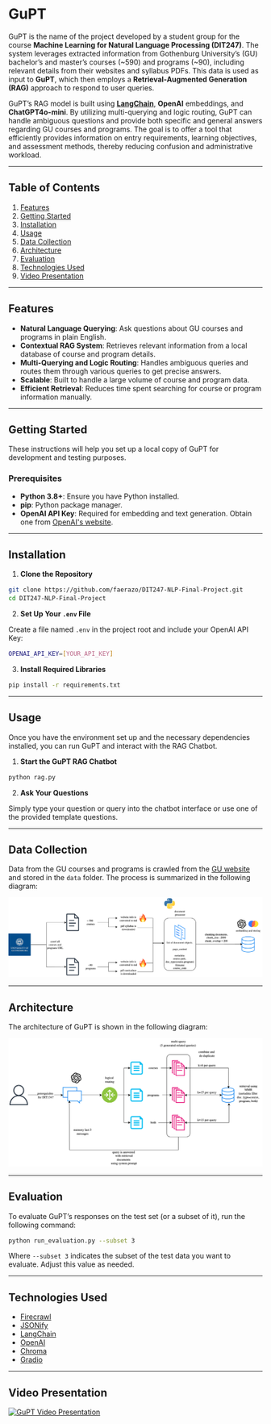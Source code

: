 # GuPT

GuPT is the name of the project developed by a student group for the course **Machine Learning for Natural Language Processing (DIT247)**. The system leverages extracted information from Gothenburg University’s (GU) bachelor’s and master’s courses (~590) and programs (~90), including relevant details from their websites and syllabus PDFs. This data is used as input to **GuPT**, which then employs a **Retrieval-Augmented Generation (RAG)** approach to respond to user queries. 

GuPT’s RAG model is built using **[LangChain](https://github.com/hwchase17/langchain)**, **OpenAI** embeddings, and **ChatGPT4o-mini**. By utilizing multi-querying and logic routing, GuPT can handle ambiguous questions and provide both specific and general answers regarding GU courses and programs. The goal is to offer a tool that efficiently provides information on entry requirements, learning objectives, and assessment methods, thereby reducing confusion and administrative workload.

---

## Table of Contents

1. [Features](#features)
2. [Getting Started](#getting-started)
3. [Installation](#installation)
4. [Usage](#usage)
5. [Data Collection](#data-collection)
6. [Architecture](#architecture)
7. [Evaluation](#evaluation)
8. [Technologies Used](#technologies-used)
9. [Video Presentation](#video-presentation)

---

## Features

- **Natural Language Querying**: Ask questions about GU courses and programs in plain English.
- **Contextual RAG System**: Retrieves relevant information from a local database of course and program details.
- **Multi-Querying and Logic Routing**: Handles ambiguous queries and routes them through various queries to get precise answers.
- **Scalable**: Built to handle a large volume of course and program data.
- **Efficient Retrieval**: Reduces time spent searching for course or program information manually.

---

## Getting Started

These instructions will help you set up a local copy of GuPT for development and testing purposes.

### Prerequisites

- **Python 3.8+**: Ensure you have Python installed.  
- **pip**: Python package manager.  
- **OpenAI API Key**: Required for embedding and text generation. Obtain one from [OpenAI's website](https://platform.openai.com/).

---

## Installation

1. **Clone the Repository**

```bash
git clone https://github.com/faerazo/DIT247-NLP-Final-Project.git
cd DIT247-NLP-Final-Project
```

2. **Set Up Your `.env` File**

Create a file named `.env` in the project root and include your OpenAI API Key:

```bash
OPENAI_API_KEY=[YOUR_API_KEY]
```

3. **Install Required Libraries**

```bash
pip install -r requirements.txt
```

--- 

## Usage

Once you have the environment set up and the necessary dependencies installed, you can run GuPT and interact with the RAG Chatbot.

1. **Start the GuPT RAG Chatbot**

```bash
python rag.py
```

2. **Ask Your Questions**

Simply type your question or query into the chatbot interface or use one of the provided template questions.

---

## Data Collection

Data from the GU courses and programs is crawled from the [GU website](https://www.gu.se/en/study-gothenburg/study-options/find-courses?hits=25) and stored in the `data` folder. The process is summarized in the following diagram:

![Data Collection](./assets/data_collection.png)

--- 

## Architecture

The architecture of GuPT is shown in the following diagram:

![Architecture](./assets/architecture.png)

---

## Evaluation

To evaluate GuPT’s responses on the test set (or a subset of it), run the following command:

```bash
python run_evaluation.py --subset 3
```
Where `--subset 3` indicates the subset of the test data you want to evaluate. Adjust this value as needed.

--- 

## Technologies Used
- [Firecrawl](https://www.firecrawl.dev)
- [JSONify](https://github.com/AustonianAI/pdf-to-json)
- [LangChain](https://github.com/hwchase17/langchain)
- [OpenAI](https://openai.com)
- [Chroma](https://docs.trychroma.com/docs/overview/introduction)
- [Gradio](https://gradio.app)

---

## Video Presentation

[![GuPT Video Presentation](https://img.youtube.com/vi/WVeGGnjLzEs/0.jpg)](https://youtu.be/WVeGGnjLzEs)
